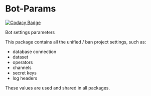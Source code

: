 # Bot-Params

[![Codacy Badge](https://api.codacy.com/project/badge/Grade/ef9e87e578db404d9dc1989e8cae79d4)](https://app.codacy.com/gh/unified-ban/Bot-Params?utm_source=github.com&utm_medium=referral&utm_content=unified-ban/Bot-Params&utm_campaign=Badge_Grade_Dashboard)

Bot settings parameters

This package contains all the unified / ban project settings, such as:
* database connection
* dataset
* operators
* channels
* secret keys
* log headers

These values are used and shared in all packages.
